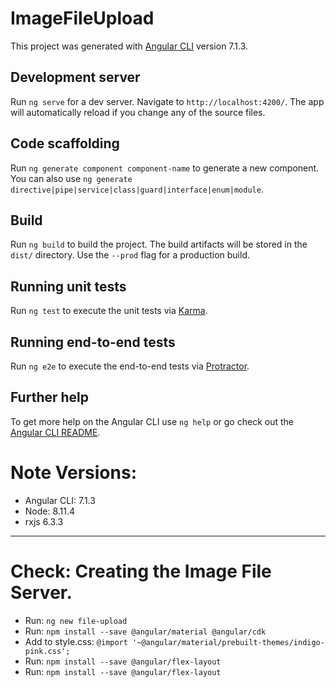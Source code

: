 # ImageFileUpload

This project was generated with [Angular CLI](https://github.com/angular/angular-cli) version 7.1.3.

## Development server

Run `ng serve` for a dev server. Navigate to `http://localhost:4200/`. The app will automatically reload if you change any of the source files.

## Code scaffolding

Run `ng generate component component-name` to generate a new component. You can also use `ng generate directive|pipe|service|class|guard|interface|enum|module`.

## Build

Run `ng build` to build the project. The build artifacts will be stored in the `dist/` directory. Use the `--prod` flag for a production build.

## Running unit tests

Run `ng test` to execute the unit tests via [Karma](https://karma-runner.github.io).

## Running end-to-end tests

Run `ng e2e` to execute the end-to-end tests via [Protractor](http://www.protractortest.org/).

## Further help

To get more help on the Angular CLI use `ng help` or go check out the [Angular CLI README](https://github.com/angular/angular-cli/blob/master/README.md).

# Note Versions:
* Angular CLI: 7.1.3 
* Node: 8.11.4
* rxjs 6.3.3
***
# Check: Creating the Image File Server.
* Run: ```ng new file-upload```
* Run: ```npm install --save @angular/material @angular/cdk```
* Add to style.css: ```@import '~@angular/material/prebuilt-themes/indigo-pink.css';```
* Run: ```npm install --save @angular/flex-layout```
* Run: ```npm install --save @angular/flex-layout```
